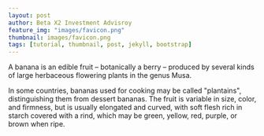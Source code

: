 ```yaml
---
layout: post
author: Beta X2 Investment Advisroy
feature_img: "images/favicon.png"
thumbnail: images/favicon.png
tags: [tutorial, thumbnail, post, jekyll, bootstrap]
---
```

A banana is an edible fruit – botanically a berry – produced by several kinds
of large herbaceous flowering plants in the genus Musa.

In some countries, bananas used for cooking may be called "plantains",
distinguishing them from dessert bananas. The fruit is variable in size, color,
and firmness, but is usually elongated and curved, with soft flesh rich in
starch covered with a rind, which may be green, yellow, red, purple, or brown
when ripe.